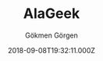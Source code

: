 ---
title: AlaGeek
github: https://github.com/gkmngrgn/hugo-alageek-theme
demo: https://gokmengorgen.net/
author: Gökmen Görgen
thumbnail: themes/gkmngrgn-hugo-alageek-theme.jpg
ssg:
  - Hugo
cms:
  - Markdown
date: 2018-09-08T19:32:11.000Z
description: >-
  alaGeek is an enhanced version of the Cocoa theme featuring a customizable
  homepage with different sections including the latest posts, syntax
  highlighting and MathJax support and much more.
draft: true
publish_date: '2018-09-08T19:32:11Z'
update_date: '2022-07-17T23:51:42Z'
github_star: 54
github_fork: 18
---